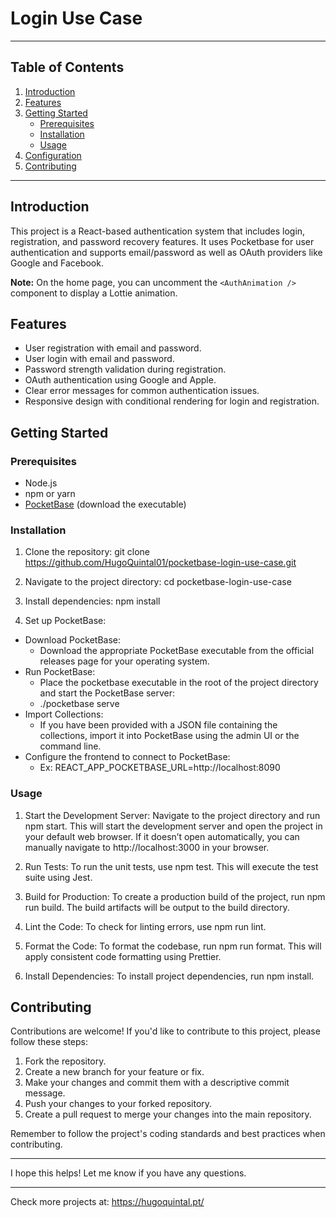 # Login Use Case

---

## Table of Contents

1. [Introduction](#introduction)
2. [Features](#features)
3. [Getting Started](#getting-started)
   - [Prerequisites](#prerequisites)
   - [Installation](#installation)
   - [Usage](#usage)
4. [Configuration](#configuration)
5. [Contributing](#contributing)

---

## Introduction

This project is a React-based authentication system that includes login, registration, and password recovery features. It uses Pocketbase for user authentication and supports email/password as well as OAuth providers like Google and Facebook.

**Note:** On the home page, you can uncomment the `<AuthAnimation />` component to display a Lottie animation.


## Features

- User registration with email and password.
- User login with email and password.
- Password strength validation during registration.
- OAuth authentication using Google and Apple.
- Clear error messages for common authentication issues.
- Responsive design with conditional rendering for login and registration.

## Getting Started

### Prerequisites

- Node.js
- npm or yarn
- [PocketBase](https://pocketbase.io) (download the executable)

### Installation

1. Clone the repository:
git clone https://github.com/HugoQuintal01/pocketbase-login-use-case.git

2. Navigate to the project directory:
cd pocketbase-login-use-case

3. Install dependencies:
npm install

4.	Set up PocketBase:
- Download PocketBase:
   - Download the appropriate PocketBase executable from the official releases page for your operating system.
- Run PocketBase:
   - Place the pocketbase executable in the root of the project directory and start the PocketBase server:
   - ./pocketbase serve
- Import Collections:
   - If you have been provided with a JSON file containing the collections, import it into PocketBase using the admin UI or the command line.
- Configure the frontend to connect to PocketBase:
   - Ex: REACT_APP_POCKETBASE_URL=http://localhost:8090


### Usage

1. Start the Development Server:
Navigate to the project directory and run npm start. This will start the development server and open the project in your default web browser. If it doesn’t open automatically, you can manually navigate to http://localhost:3000 in your browser.

2. Run Tests:
To run the unit tests, use npm test. This will execute the test suite using Jest.

3. Build for Production:
To create a production build of the project, run npm run build. The build artifacts will be output to the build directory.

4. Lint the Code:
To check for linting errors, use npm run lint.

5. Format the Code:
To format the codebase, run npm run format. This will apply consistent code formatting using Prettier.

6. Install Dependencies:
To install project dependencies, run npm install.

## Contributing

Contributions are welcome! If you'd like to contribute to this project, please follow these steps:

1. Fork the repository.
2. Create a new branch for your feature or fix.
3. Make your changes and commit them with a descriptive commit message.
4. Push your changes to your forked repository.
5. Create a pull request to merge your changes into the main repository.

Remember to follow the project's coding standards and best practices when contributing.

---

I hope this helps! Let me know if you have any questions.

---

Check more projects at:
https://hugoquintal.pt/
